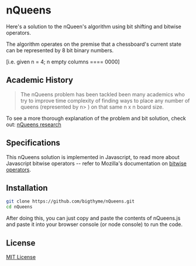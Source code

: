 nQueens
=========

Here's a solution to the nQueen's algorithm using bit shifting and bitwise operators.

The algorithm operates on the premise that a chessboard's current state can be represented by 8 bit binary numbers. 

[i.e. given n = 4; n empty columns ==== 0000] 

Academic History
-----------
> The nQueens problem has been tackled been many academics who try to improve  time complexity of finding ways to place any number of queens (represented by n> ) on that same n x n board size. 

To see a more thorough explanation of the problem and bit solution, check out: [nQueens research](http://citeseerx.ist.psu.edu/viewdoc/download?doi=10.1.1.51.7113&rep=rep1&type=pdf)
  
Specifications
-----------

This nQueens solution is implemented in Javascript, to read more about Javascript bitwise operators -- refer to Mozilla's documentation on [bitwise operators](https://developer.mozilla.org/en-US/docs/JavaScript/Reference/Operators/Bitwise_Operators).


Installation
--------------

```sh
git clone https://github.com/bigthyme/nQueens.git
cd nQueens
```
After doing this, you can just copy and paste the contents of nQueens.js and paste it into your browser console (or node console) to run the code.

License
-

[MIT License](http://opensource.org/licenses/MIT)
